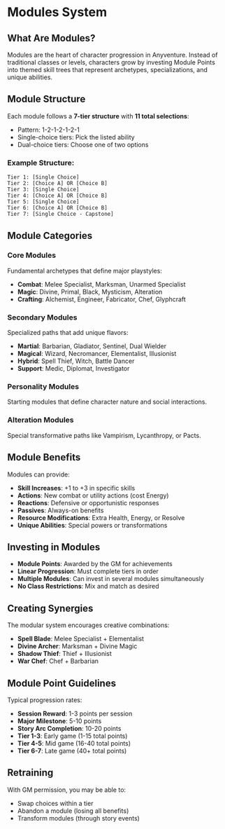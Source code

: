 # Modules System

## What Are Modules?
Modules are the heart of character progression in Anyventure. Instead of traditional classes or levels, characters grow by investing Module Points into themed skill trees that represent archetypes, specializations, and unique abilities.

## Module Structure
Each module follows a **7-tier structure** with **11 total selections**:
- Pattern: 1-2-1-2-1-2-1
- Single-choice tiers: Pick the listed ability
- Dual-choice tiers: Choose one of two options

### Example Structure:
```
Tier 1: [Single Choice]
Tier 2: [Choice A] OR [Choice B]
Tier 3: [Single Choice]
Tier 4: [Choice A] OR [Choice B]
Tier 5: [Single Choice]
Tier 6: [Choice A] OR [Choice B]
Tier 7: [Single Choice - Capstone]
```

## Module Categories

### Core Modules
Fundamental archetypes that define major playstyles:
- **Combat**: Melee Specialist, Marksman, Unarmed Specialist
- **Magic**: Divine, Primal, Black, Mysticism, Alteration
- **Crafting**: Alchemist, Engineer, Fabricator, Chef, Glyphcraft

### Secondary Modules
Specialized paths that add unique flavors:
- **Martial**: Barbarian, Gladiator, Sentinel, Dual Wielder
- **Magical**: Wizard, Necromancer, Elementalist, Illusionist
- **Hybrid**: Spell Thief, Witch, Battle Dancer
- **Support**: Medic, Diplomat, Investigator

### Personality Modules
Starting modules that define character nature and social interactions.

### Alteration Modules
Special transformative paths like Vampirism, Lycanthropy, or Pacts.

## Module Benefits
Modules can provide:
- **Skill Increases**: +1 to +3 in specific skills
- **Actions**: New combat or utility actions (cost Energy)
- **Reactions**: Defensive or opportunistic responses
- **Passives**: Always-on benefits
- **Resource Modifications**: Extra Health, Energy, or Resolve
- **Unique Abilities**: Special powers or transformations

## Investing in Modules
- **Module Points**: Awarded by the GM for achievements
- **Linear Progression**: Must complete tiers in order
- **Multiple Modules**: Can invest in several modules simultaneously
- **No Class Restrictions**: Mix and match as desired

## Creating Synergies
The modular system encourages creative combinations:
- **Spell Blade**: Melee Specialist + Elementalist
- **Divine Archer**: Marksman + Divine Magic
- **Shadow Thief**: Thief + Illusionist
- **War Chef**: Chef + Barbarian

## Module Point Guidelines
Typical progression rates:
- **Session Reward**: 1-3 points per session
- **Major Milestone**: 5-10 points
- **Story Arc Completion**: 10-20 points
- **Tier 1-3**: Early game (1-15 total points)
- **Tier 4-5**: Mid game (16-40 total points)
- **Tier 6-7**: Late game (40+ total points)

## Retraining
With GM permission, you may be able to:
- Swap choices within a tier
- Abandon a module (losing all benefits)
- Transform modules (through story events)